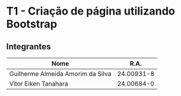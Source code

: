 # T1 - Criação de página utilizando Bootstrap

## Integrantes

| Nome                              | R.A.       |
|-----------------------------------|------------|
| Guilherme Almeida Amorim da Silva | 24.00931-8 |
| Vítor Eiken Tanahara              | 24.00684-0 |